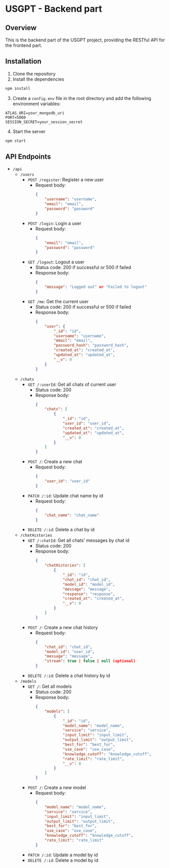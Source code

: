 # USGPT - Backend part

## Overview
This is the backend part of the USGPT project, providing the RESTful API for the frontend part.

## Installation
1. Clone the repository
2. Install the dependencies
```bash
npm install
```
3. Create a `config.env` file in the root directory and add the following environment variables:
```
ATLAS_URI=your_mongodb_uri
PORT=5000
SESSION_SECRET=your_session_secret
```
4. Start the server
```bash
npm start
```

## API Endpoints
- `/api`
    - `/users`
        - `POST /register`: Register a new user
            - Request body:
                ```json
                {
                    "username": "username",
                    "email": "email",
                    "password": "password"
                }
                ```
        - `POST /login`: Login a user
            - Request body:
                ```json
                {
                    "email": "email",
                    "password": "password"
                }
                ```
        - `GET /logout`: Logout a user
            - Status code: 200 if successful or 500 if failed
            - Response body:
                ```json
                {
                    "message": "Logged out" or "Failed to logout"
                }
                ```
        - `GET /me`: Get the current user
            - Status code: 200 if successful or 500 if failed
            - Response body:
                ```json
                {
                    "user": {
                        "_id": "id",
                        "username": "username",
                        "email": "email",
                        "password_hash": "password_hash",
                        "created_at": "created_at",
                        "updated_at": "updated_at",
                        "__v": 0
                    }
                }
                ```
    - `/chats`
        - `GET /:userId`: Get all chats of current user
            - Status code: 200
            - Response body:
                ```json
                {
                    "chats": [
                        {
                            "_id": "id",
                            "user_id": "user_id",
                            "created_at": "created_at",
                            "updated_at": "updated_at",
                            "__v": 0
                        }
                    ]
                }
                ```
        - `POST /`: Create a new chat
            - Request body:
                ```json
                {
                    "user_id": "user_id"
                }
                ```
        - `PATCH /:id`: Update chat name by id
            - Request body:
                ```json
                {
                    "chat_name": "chat_name"
                }
                ```
        - `DELETE /:id`: Delete a chat by id
    - `/chatHistories`
        - `GET /:chatId`: Get all chats' messages by chat id
            - Status code: 200
            - Response body:
                ```json
                {
                    "chatHistories": [
                        {
                            "_id": "id",
                            "chat_id": "chat_id",
                            "model_id": "model_id",
                            "message": "message",
                            "response": "response",
                            "created_at": "created_at",
                            "__v": 0
                        }
                    ]
                }
                ```
        - `POST /`: Create a new chat history
            - Request body:
                ```json
                {
                    "chat_id": "chat_id",
                    "model_id": "user_id",
                    "message": "message",
                    "stream": true | false | null (optional)
                }
                ```
        - `DELETE /:id`: Delete a chat history by id
    - `/models`
        - `GET /`: Get all models
            - Status code: 200
            - Response body:
                ```json
                {
                    "models": [
                        {
                            "_id": "id",
                            "model_name": "model_name",
                            "service": "service",
                            "input_limit": "input_limit",
                            "output_limit": "output_limit",
                            "best_for": "best_for",
                            "use_case": "use_case",
                            "knowledge_cutoff": "knowledge_cutoff",
                            "rate_limit": "rate_limit",
                            "__v": 0
                        }
                    ]
                }
                ```
        - `POST /`: Create a new model
            - Request body:
                ```json
                {
                    "model_name": "model_name",
                    "service": "service",
                    "input_limit": "input_limit",
                    "output_limit": "output_limit",
                    "best_for": "best_for",
                    "use_case": "use_case",
                    "knowledge_cutoff": "knowledge_cutoff",
                    "rate_limit": "rate_limit"
                }
                ```
        - `PATCH /:id`: Update a model by id
        - `DELETE /:id`: Delete a model by id